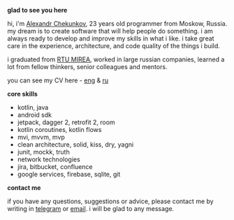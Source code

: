 **glad to see you here**

hi, i'm [Alexandr Chekunkov](https://t.me/chekunkov_a_v_work), 23 years old programmer from Moskow, Russia. my dream is to create software that will help people do something.
i am always ready to develop and improve my skills in what i like. i take great care in the experience, architecture, and code quality of the things i build.

i graduated from [RTU MIREA](https://www.mirea.ru/), worked in large russian companies, learned a lot from fellow thinkers, senior colleagues and mentors.

you can see my CV here - [eng](https://github.com/coder-chekunkov/coder-chekunkov/blob/f8f3975db950930ba22f51902d565d1ab0489150/CV%20-%20Android%20Developer%20-%20Chekunkov%20Alexandr.pdf) & [ru](https://github.com/coder-chekunkov/coder-chekunkov/blob/f8f3975db950930ba22f51902d565d1ab0489150/CV%20-%20Android%20Developer%20-%20%D0%A7%D0%B5%D0%BA%D1%83%D0%BD%D0%BA%D0%BE%D0%B2%20%D0%90%D0%BB%D0%B5%D0%BA%D1%81%D0%B0%D0%BD%D0%B4%D1%80%20%D0%92%D0%BB%D0%B0%D0%B4%D0%B8%D0%BC%D0%B8%D1%80%D0%BE%D0%B2%D0%B8%D1%87.pdf)

**core skills**

- kotlin, java
- android sdk
- jetpack, dagger 2, retrofit 2, room
- kotlin coroutines, kotlin flows
- mvi, mvvm, mvp
- clean architecture, solid, kiss, dry, yagni
- junit, mockk, truth
- network technologies
- jira, bitbucket, confluence
- google services, firebase, sqlite, git

**contact me**

if you have any questions, suggestions or advice, please contact me by writing in [telegram](https://t.me/chekunkov_a_v_work) or [email](mailto:chekunkov-work@yandex.ru). i will be glad to any message.
